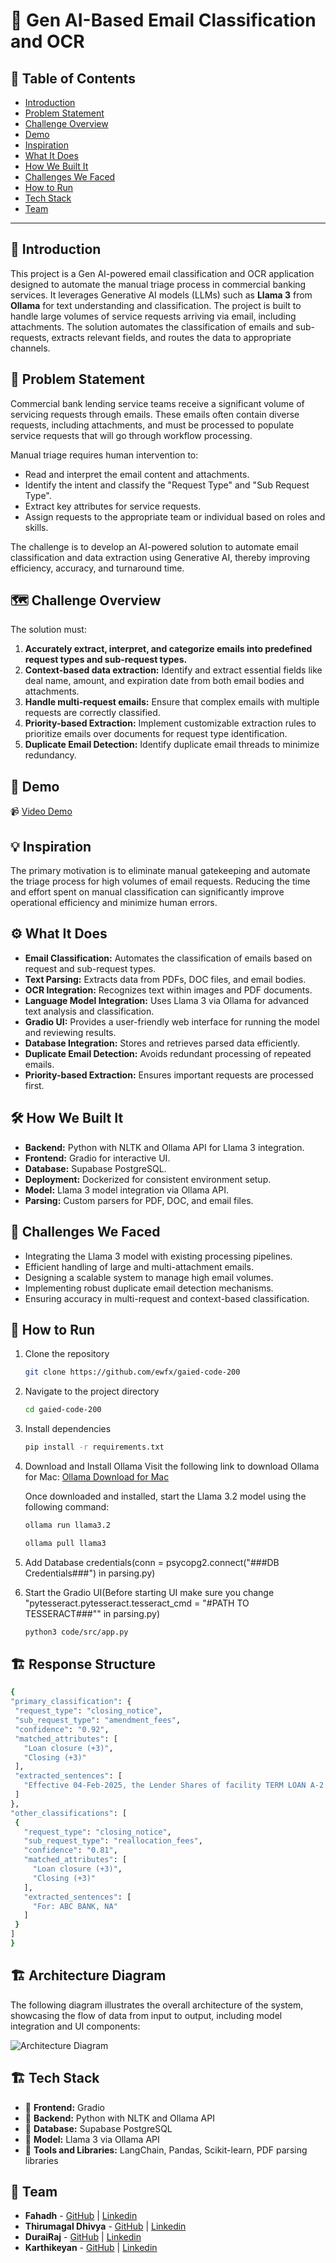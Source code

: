 # 🚀 Gen AI-Based Email Classification and OCR

## 📌 Table of Contents
- [Introduction](#introduction)
- [Problem Statement](#problem-statement)
- [Challenge Overview](#challenge-overview)
- [Demo](#demo)
- [Inspiration](#inspiration)
- [What It Does](#what-it-does)
- [How We Built It](#how-we-built-it)
- [Challenges We Faced](#challenges-we-faced)
- [How to Run](#how-to-run)
- [Tech Stack](#tech-stack)
- [Team](#team)

---

## 🎯 Introduction
This project is a Gen AI-powered email classification and OCR application designed to automate the manual triage process in commercial banking services. It leverages Generative AI models (LLMs) such as **Llama 3** from **Ollama** for text understanding and classification. The project is built to handle large volumes of service requests arriving via email, including attachments. The solution automates the classification of emails and sub-requests, extracts relevant fields, and routes the data to appropriate channels.

## 📝 Problem Statement
Commercial bank lending service teams receive a significant volume of servicing requests through emails. These emails often contain diverse requests, including attachments, and must be processed to populate service requests that will go through workflow processing.

Manual triage requires human intervention to:
- Read and interpret the email content and attachments.
- Identify the intent and classify the "Request Type" and "Sub Request Type".
- Extract key attributes for service requests.
- Assign requests to the appropriate team or individual based on roles and skills.

The challenge is to develop an AI-powered solution to automate email classification and data extraction using Generative AI, thereby improving efficiency, accuracy, and turnaround time.

## 🗺️ Challenge Overview
The solution must:
1. **Accurately extract, interpret, and categorize emails into predefined request types and sub-request types.**
2. **Context-based data extraction:** Identify and extract essential fields like deal name, amount, and expiration date from both email bodies and attachments.
3. **Handle multi-request emails:** Ensure that complex emails with multiple requests are correctly classified.
4. **Priority-based Extraction:** Implement customizable extraction rules to prioritize emails over documents for request type identification.
5. **Duplicate Email Detection:** Identify duplicate email threads to minimize redundancy.

## 🎥 Demo

📹 [Video Demo](https://github.com/ewfx/gaied-code-200/blob/main/artifacts/demo/DEMO.mp4) 

## 💡 Inspiration
The primary motivation is to eliminate manual gatekeeping and automate the triage process for high volumes of email requests. Reducing the time and effort spent on manual classification can significantly improve operational efficiency and minimize human errors.

## ⚙️ What It Does
- **Email Classification:** Automates the classification of emails based on request and sub-request types.
- **Text Parsing:** Extracts data from PDFs, DOC files, and email bodies.
- **OCR Integration:** Recognizes text within images and PDF documents.
- **Language Model Integration:** Uses Llama 3 via Ollama for advanced text analysis and classification.
- **Gradio UI:** Provides a user-friendly web interface for running the model and reviewing results.
- **Database Integration:** Stores and retrieves parsed data efficiently.
- **Duplicate Email Detection:** Avoids redundant processing of repeated emails.
- **Priority-based Extraction:** Ensures important requests are processed first.

## 🛠️ How We Built It
- **Backend:** Python with NLTK and Ollama API for Llama 3 integration.
- **Frontend:** Gradio for interactive UI.
- **Database:** Supabase PostgreSQL.
- **Deployment:** Dockerized for consistent environment setup.
- **Model:** Llama 3 model integration via Ollama API.
- **Parsing:** Custom parsers for PDF, DOC, and email files.

## 🚧 Challenges We Faced
- Integrating the Llama 3 model with existing processing pipelines.
- Efficient handling of large and multi-attachment emails.
- Designing a scalable system to manage high email volumes.
- Implementing robust duplicate email detection mechanisms.
- Ensuring accuracy in multi-request and context-based classification.

## 🏃 How to Run
1. Clone the repository
   ```bash
   git clone https://github.com/ewfx/gaied-code-200
   ```
2. Navigate to the project directory
   ```bash
   cd gaied-code-200
   ```
3. Install dependencies
   ```bash
   pip install -r requirements.txt
   ```
4. Download and Install Ollama
   Visit the following link to download Ollama for Mac:
   [Ollama Download for Mac](https://ollama.com/download/mac)

   Once downloaded and installed, start the Llama 3.2 model using the following command:
   ```bash
   ollama run llama3.2
   ```
   ```bash
   ollama pull llama3
   ```
5. Add Database credentials(conn = psycopg2.connect("###DB Credentials###") in parsing.py)
6. Start the Gradio UI(Before starting UI make sure you change "pytesseract.pytesseract.tesseract_cmd = "#PATH TO TESSERACT###"" in parsing.py)
   ```bash
   python3 code/src/app.py
   ```


   
## 🏗️ Response Structure
   ```bash
{
  "primary_classification": {
    "request_type": "closing_notice",
    "sub_request_type": "amendment_fees",
    "confidence": "0.92",
    "matched_attributes": [
      "Loan closure (+3)",
      "Closing (+3)"
    ],
    "extracted_sentences": [
      "Effective 04-Feb-2025, the Lender Shares of facility TERM LOAN A-2 have been adjusted"
    ]
  },
  "other_classifications": [
    {
      "request_type": "closing_notice",
      "sub_request_type": "reallocation_fees",
      "confidence": "0.81",
      "matched_attributes": [
        "Loan closure (+3)",
        "Closing (+3)"
      ],
      "extracted_sentences": [
        "For: ABC BANK, NA"
      ]
    }
  ]
}
   ```
## 🏗️ Architecture Diagram

The following diagram illustrates the overall architecture of the system, showcasing the flow of data from input to output, including model integration and UI components:

![Architecture Diagram](./artifacts/arch/diagram.png)

## 🏗️ Tech Stack
- 🔹 **Frontend:** Gradio
- 🔹 **Backend:** Python with NLTK and Ollama API
- 🔹 **Database:** Supabase PostgreSQL
- 🔹 **Model:** Llama 3 via Ollama API
- 🔹 **Tools and Libraries:** LangChain, Pandas, Scikit-learn, PDF parsing libraries

## 👥 Team
- **Fahadh** - [GitHub](https://github.com/Fahadh4444) | [Linkedin](https://www.linkedin.com/in/fahadh-kasala-453933296/)
- **Thirumagal Dhivya** - [GitHub](https://github.com/dhivya6613) | [Linkedin](https://www.linkedin.com/in/thirumagaldhivya/)
- **DuraiRaj** - [GitHub]() | [Linkedin]()
- **Karthikeyan** - [GitHub]() | [Linkedin]()

